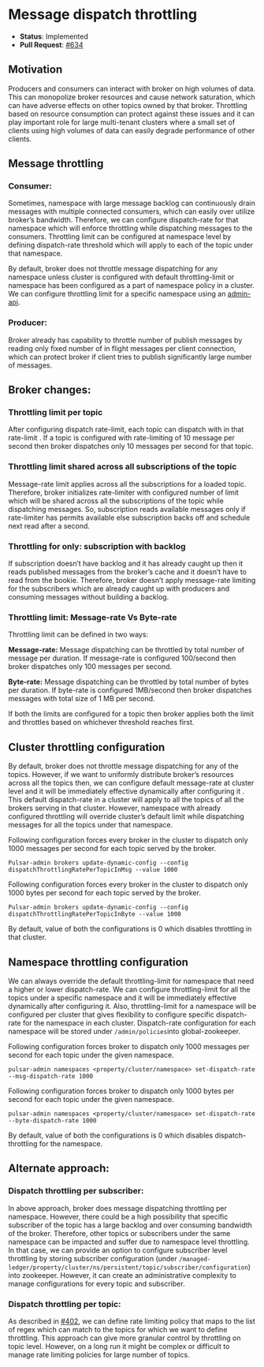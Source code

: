 # Message dispatch throttling

 * **Status**: Implemented
 * **Pull Request**: [#634](https://github.com/apache/incubator-pulsar/pull/634)

## Motivation
Producers and consumers can interact with broker on high volumes of data. This can monopolize broker resources and cause network saturation, which can have adverse effects on other topics owned by that broker. Throttling based on resource consumption can protect against these issues and it can play important role for large multi-tenant clusters where a small set of clients using high volumes of data can easily degrade performance of other clients.
## Message throttling
### Consumer: 
Sometimes, namespace with large message backlog can continuously drain messages with multiple connected consumers, which can easily over utilize broker’s bandwidth. Therefore, we can configure dispatch-rate for that namespace which will enforce throttling while dispatching messages to the consumers. Throttling limit can be configured at namespace level by defining dispatch-rate threshold which will apply to each of the topic under that namespace.

By default, broker does not throttle message dispatching for any namespace unless cluster is configured with default throttling-limit or namespace has been configured as a part of namespace policy in a cluster. We can configure throttling limit for a specific namespace using an [admin-api](https://pulsar.incubator.apache.org/docs/latest/admin-api/namespaces/).

### Producer: 
Broker already has capability to throttle number of publish messages by reading only fixed number of in flight messages per client connection, which can protect broker if client tries to publish significantly large number of messages.

## Broker changes:

### Throttling limit per topic
After configuring dispatch rate-limit, each topic can dispatch with in that rate-limit . If a topic is configured with rate-limiting of 10 message per second then broker dispatches only 10 messages per second for that topic. 
### Throttling limit shared across all subscriptions of the topic
Message-rate limit applies across all the subscriptions for a loaded topic. Therefore, broker initializes rate-limiter with configured number of limit which will be shared across all the subscriptions of the topic while dispatching messages. So, subscription reads available messages only if rate-limiter has permits available else subscription backs off and schedule next read after a second. 
### Throttling for only: subscription with backlog
If subscription doesn’t have backlog and it has already caught up then it reads published messages from the broker’s cache and it doesn’t have to read from the bookie. Therefore, broker doesn’t apply message-rate limiting for the subscribers which are already caught up with producers and consuming messages without building a backlog.
### Throttling limit: Message-rate Vs Byte-rate
Throttling limit can be defined in two ways:

**Message-rate:**
Message dispatching can be throttled by total number of message per duration. If message-rate is configured 100/second then broker dispatches only 100 messages per second.

**Byte-rate:**
Message dispatching can be throttled by total number of bytes per duration. If byte-rate is configured 1MB/second then broker dispatches messages with total size of 1 MB per second.

If both the limits are configured for a topic then broker applies both the limit and throttles based on whichever threshold reaches first.

 

## Cluster throttling configuration
By default, broker does not throttle message dispatching for any of the topics. However, if we want to uniformly distribute broker’s resources across all the topics then, we can configure default message-rate at cluster level and it will be immediately effective dynamically after configuring it . This default dispatch-rate in a cluster will apply to all the topics of all the brokers serving in that cluster. However, namespace with already configured throttling will override cluster’s default limit while dispatching messages for all the topics under that namespace.

Following configuration forces every broker in the cluster to dispatch only 1000 messages per second for each topic served by the broker. 
```shell
Pulsar-admin brokers update-dynamic-config --config dispatchThrottlingRatePerTopicInMsg --value 1000
```

Following configuration forces every broker in the cluster to dispatch only 1000 bytes per second for each topic served by the broker. 
```shell
Pulsar-admin brokers update-dynamic-config --config dispatchThrottlingRatePerTopicInByte --value 1000
```

By default, value of both the configurations is 0 which disables throttling in that cluster.


## Namespace throttling configuration
We can always override the default throttling-limit for namespace that need a higher or lower dispatch-rate. We can configure throttling-limit for all the topics under a specific namespace and it will be immediately effective dynamically after configuring it. Also, throttling-limit for a namespace will be configured per cluster that gives flexibility to configure specific dispatch-rate for the namespace in each cluster. Dispatch-rate configuration for each namespace will be stored under `/admin/policies`into global-zookeeper.

Following configuration forces broker to dispatch only 1000 messages per second for each topic under the given namespace. 
```shell
pulsar-admin namespaces <property/cluster/namespace> set-dispatch-rate --msg-dispatch-rate 1000

```

Following configuration forces broker to dispatch only 1000 bytes per second for each topic under the given namespace. 
```shell
pulsar-admin namespaces <property/cluster/namespace> set-dispatch-rate --byte-dispatch-rate 1000

```

By default, value of both the configurations is 0 which disables dispatch-throttling for the namespace.
 
## Alternate approach:

### Dispatch throttling per subscriber:
In above approach, broker does message dispatching throttling per namespace. However, there could be a high possibility that specific subscriber of the topic has a large backlog and over consuming bandwidth of the broker. Therefore, other topics or subscribers under the same namespace can be impacted and suffer due to namespace level throttling. In that case, we can provide an option to configure subscriber level throttling by storing subscriber configuration (under `/managed-ledger/property/cluster/ns/persistent/topic/subscriber/configuration`) into zookeeper. However, it can create an administrative complexity to manage configurations for every topic and subscriber.

### Dispatch throttling per topic:
As described in [#402](https://github.com/apache/incubator-pulsar/issues/402#issuecomment-302434483), we can define rate limiting policy that maps to the list of regex which can match to the topics for which we want to define throttling. This approach can give more granular control by throttling on topic level. However, on a long run it might be complex or difficult to manage rate limiting policies for large number of topics.


